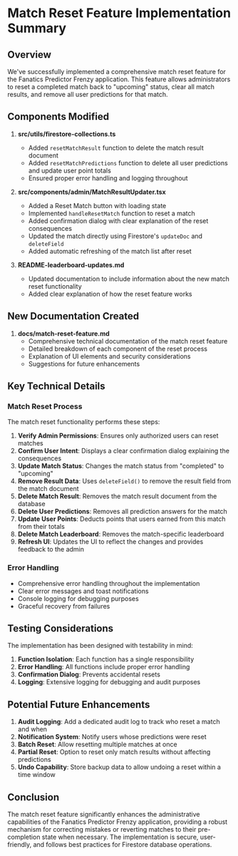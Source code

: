# Match Reset Feature Implementation Summary

## Overview

We've successfully implemented a comprehensive match reset feature for the Fanatics Predictor Frenzy application. This feature allows administrators to reset a completed match back to "upcoming" status, clear all match results, and remove all user predictions for that match.

## Components Modified

1. **src/utils/firestore-collections.ts**
   - Added `resetMatchResult` function to delete the match result document
   - Added `resetMatchPredictions` function to delete all user predictions and update user point totals
   - Ensured proper error handling and logging throughout

2. **src/components/admin/MatchResultUpdater.tsx**
   - Added a Reset Match button with loading state
   - Implemented `handleResetMatch` function to reset a match
   - Added confirmation dialog with clear explanation of the reset consequences
   - Updated the match directly using Firestore's `updateDoc` and `deleteField`
   - Added automatic refreshing of the match list after reset

3. **README-leaderboard-updates.md**
   - Updated documentation to include information about the new match reset functionality
   - Added clear explanation of how the reset feature works

## New Documentation Created

1. **docs/match-reset-feature.md**
   - Comprehensive technical documentation of the match reset feature
   - Detailed breakdown of each component of the reset process
   - Explanation of UI elements and security considerations
   - Suggestions for future enhancements

## Key Technical Details

### Match Reset Process

The match reset functionality performs these steps:

1. **Verify Admin Permissions**: Ensures only authorized users can reset matches
2. **Confirm User Intent**: Displays a clear confirmation dialog explaining the consequences
3. **Update Match Status**: Changes the match status from "completed" to "upcoming"
4. **Remove Result Data**: Uses `deleteField()` to remove the result field from the match document
5. **Delete Match Result**: Removes the match result document from the database
6. **Delete User Predictions**: Removes all prediction answers for the match
7. **Update User Points**: Deducts points that users earned from this match from their totals
8. **Delete Match Leaderboard**: Removes the match-specific leaderboard
9. **Refresh UI**: Updates the UI to reflect the changes and provides feedback to the admin

### Error Handling

- Comprehensive error handling throughout the implementation
- Clear error messages and toast notifications
- Console logging for debugging purposes
- Graceful recovery from failures

## Testing Considerations

The implementation has been designed with testability in mind:

1. **Function Isolation**: Each function has a single responsibility
2. **Error Handling**: All functions include proper error handling
3. **Confirmation Dialog**: Prevents accidental resets
4. **Logging**: Extensive logging for debugging and audit purposes

## Potential Future Enhancements

1. **Audit Logging**: Add a dedicated audit log to track who reset a match and when
2. **Notification System**: Notify users whose predictions were reset
3. **Batch Reset**: Allow resetting multiple matches at once
4. **Partial Reset**: Option to reset only match results without affecting predictions
5. **Undo Capability**: Store backup data to allow undoing a reset within a time window

## Conclusion

The match reset feature significantly enhances the administrative capabilities of the Fanatics Predictor Frenzy application, providing a robust mechanism for correcting mistakes or reverting matches to their pre-completion state when necessary. The implementation is secure, user-friendly, and follows best practices for Firestore database operations. 